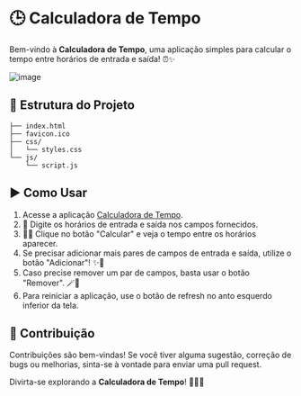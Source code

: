 # 🕒 Calculadora de Tempo

Bem-vindo à **Calculadora de Tempo**, uma aplicação simples para calcular o tempo entre horários de entrada e saída! ⏰✨

![image](https://github.com/LeonardoDonatoNunes/timeCalcApp/assets/56056001/5f1eaa40-399a-4974-93f1-37d40369beee)

## 📂 Estrutura do Projeto

    ├── index.html   
    ├── favicon.ico
    ├── css/
    │   └── styles.css
    └── js/
        └── script.js


## ▶️ Como Usar

1. Acesse a aplicação <a href="https://leonardodonatonunes.github.io/timeCalcApp/" target="_blank">Calculadora de Tempo</a>.
2. 💫 Digite os horários de entrada e saída nos campos fornecidos.
3. 🧙‍♀️ Clique no botão "Calcular" e veja o tempo entre os horários aparecer.
4. Se precisar adicionar mais pares de campos de entrada e saída, utilize o botão "Adicionar"! ✨🔢
5. Caso precise remover um par de campos, basta usar o botão "Remover". 🪄🚫
6. Para reiniciar a aplicação, use o botão de refresh no anto esquerdo inferior da tela.


## 🎉 Contribuição

Contribuições são bem-vindas! Se você tiver alguma sugestão, correção de bugs ou melhorias, sinta-se à vontade para enviar uma pull request.

Divirta-se explorando a **Calculadora de Tempo**! 🌟✨🔮
